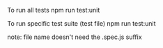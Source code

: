 To run all tests
  npm run test:unit

To run specific test suite (test file)
  npm run test:unit <name of test suite file name>

note: file name doesn't need the .spec.js suffix
